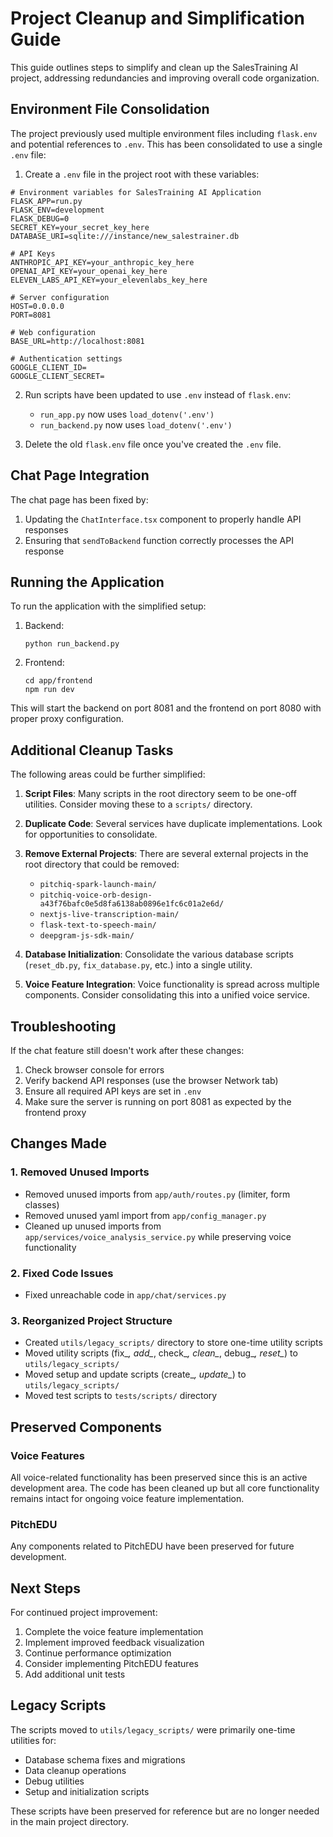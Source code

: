# Project Cleanup and Simplification Guide

This guide outlines steps to simplify and clean up the SalesTraining AI project, addressing redundancies and improving overall code organization.

## Environment File Consolidation

The project previously used multiple environment files including `flask.env` and potential references to `.env`. This has been consolidated to use a single `.env` file:

1. Create a `.env` file in the project root with these variables:

```
# Environment variables for SalesTraining AI Application
FLASK_APP=run.py
FLASK_ENV=development
FLASK_DEBUG=0
SECRET_KEY=your_secret_key_here
DATABASE_URI=sqlite:///instance/new_salestrainer.db

# API Keys
ANTHROPIC_API_KEY=your_anthropic_key_here
OPENAI_API_KEY=your_openai_key_here
ELEVEN_LABS_API_KEY=your_elevenlabs_key_here

# Server configuration
HOST=0.0.0.0
PORT=8081

# Web configuration
BASE_URL=http://localhost:8081

# Authentication settings
GOOGLE_CLIENT_ID=
GOOGLE_CLIENT_SECRET=
```

2. Run scripts have been updated to use `.env` instead of `flask.env`:
   - `run_app.py` now uses `load_dotenv('.env')`
   - `run_backend.py` now uses `load_dotenv('.env')`

3. Delete the old `flask.env` file once you've created the `.env` file.

## Chat Page Integration

The chat page has been fixed by:

1. Updating the `ChatInterface.tsx` component to properly handle API responses
2. Ensuring that `sendToBackend` function correctly processes the API response

## Running the Application

To run the application with the simplified setup:

1. Backend: 
   ```
   python run_backend.py
   ```

2. Frontend:
   ```
   cd app/frontend
   npm run dev
   ```

This will start the backend on port 8081 and the frontend on port 8080 with proper proxy configuration.

## Additional Cleanup Tasks

The following areas could be further simplified:

1. **Script Files**: Many scripts in the root directory seem to be one-off utilities. Consider moving these to a `scripts/` directory.

2. **Duplicate Code**: Several services have duplicate implementations. Look for opportunities to consolidate.

3. **Remove External Projects**: There are several external projects in the root directory that could be removed:
   - `pitchiq-spark-launch-main/`
   - `pitchiq-voice-orb-design-a43f76bafc0e5d8fa6138ab0896e1fc6c01a2e6d/`
   - `nextjs-live-transcription-main/`
   - `flask-text-to-speech-main/`
   - `deepgram-js-sdk-main/`

4. **Database Initialization**: Consolidate the various database scripts (`reset_db.py`, `fix_database.py`, etc.) into a single utility.

5. **Voice Feature Integration**: Voice functionality is spread across multiple components. Consider consolidating this into a unified voice service.

## Troubleshooting

If the chat feature still doesn't work after these changes:

1. Check browser console for errors
2. Verify backend API responses (use the browser Network tab)
3. Ensure all required API keys are set in `.env`
4. Make sure the server is running on port 8081 as expected by the frontend proxy

## Changes Made

### 1. Removed Unused Imports
- Removed unused imports from `app/auth/routes.py` (limiter, form classes)
- Removed unused yaml import from `app/config_manager.py`
- Cleaned up unused imports from `app/services/voice_analysis_service.py` while preserving voice functionality

### 2. Fixed Code Issues
- Fixed unreachable code in `app/chat/services.py`

### 3. Reorganized Project Structure
- Created `utils/legacy_scripts/` directory to store one-time utility scripts
- Moved utility scripts (fix_*, add_*, check_*, clean_*, debug_*, reset_*) to `utils/legacy_scripts/`
- Moved setup and update scripts (create_*, update_*) to `utils/legacy_scripts/`
- Moved test scripts to `tests/scripts/` directory

## Preserved Components

### Voice Features
All voice-related functionality has been preserved since this is an active development area. The code has been cleaned up but all core functionality remains intact for ongoing voice feature implementation.

### PitchEDU
Any components related to PitchEDU have been preserved for future development.

## Next Steps

For continued project improvement:

1. Complete the voice feature implementation
2. Implement improved feedback visualization
3. Continue performance optimization
4. Consider implementing PitchEDU features
5. Add additional unit tests

## Legacy Scripts

The scripts moved to `utils/legacy_scripts/` were primarily one-time utilities for:
- Database schema fixes and migrations
- Data cleanup operations
- Debug utilities
- Setup and initialization scripts

These scripts have been preserved for reference but are no longer needed in the main project directory. 